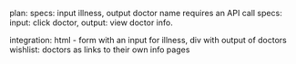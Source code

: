 plan:
specs: input illness, output doctor name requires an API call
specs: input: click doctor, output: view doctor info.

integration: html - form with an input for illness, div with output of doctors
wishlist: doctors as links to their own info pages
